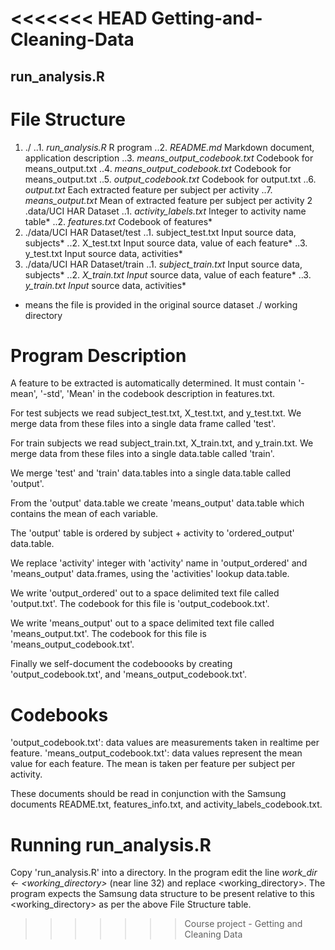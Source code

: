 <<<<<<< HEAD
Getting-and-Cleaning-Data
=========================

## run_analysis.R


# File Structure

1. ./
..1. *run_analysis.R* R program
..2. *README.md* Markdown document, application description
..3. *means_output_codebook.txt* Codebook for means_output.txt
..4. *means_output_codebook.txt* Codebook for means_output.txt
..5. *output_codebook.txt* Codebook for output.txt
..6. *output.txt* Each extracted feature per subject per activity
..7. *means_output.txt* Mean of extracted feature per subject per activity
2 .data/UCI HAR Dataset
..1. *activity_labels.txt* Integer to activity name table*
..2. *features.txt* Codebook of features*
3. ./data/UCI HAR Dataset/test
..1. subject_test.txt Input source data, subjects*
..2. X_test.txt Input source data, value of each feature*
..3. y_test.txt Input source data, activities*
4. ./data/UCI HAR Dataset/train
..1. *subject_train.txt* Input source data, subjects*
..2. *X_train.txt Input* source data, value of each feature*
..3. *y_train.txt Input* source data, activities*

* means the file is provided in the original source dataset
./ working directory

# Program Description

A feature to be extracted is automatically determined. It must contain '-mean', '-std', 'Mean' in the codebook
description in features.txt.

For test subjects we read subject_test.txt, X_test.txt, and y_test.txt. We merge data from these files into a single data frame called 'test'.  

For train subjects we read subject_train.txt, X_train.txt, and y_train.txt. We merge data from these files into a single data.table called 'train'.  

We merge 'test' and 'train' data.tables into a single data.table called 'output'. 

From the 'output' data.table we create 'means_output' data.table which contains the mean of each variable.

The 'output' table is ordered by subject + activity to 'ordered_output' data.table.

We replace 'activity' integer with 'activity' name in 'output_ordered' and 'means_output' data.frames, using the 'activities' lookup data.table.

We write 'output_ordered' out to a space delimited text file called 'output.txt'. The codebook for this file is 'output_codebook.txt'.

We write 'means_output' out to a space delimited text file called 'means_output.txt'. The codebook for this file is 'means_output_codebook.txt'.

Finally we self-document the codeboooks by creating 'output_codebook.txt', and 'means_output_codebook.txt'.  

# Codebooks

'output_codebook.txt': data values are measurements taken in realtime per feature.
'means_output_codebook.txt': data values represent the mean value for each feature. The mean is taken per feature per subject per activity. 

These documents should be read in conjunction with the Samsung documents README.txt, features_info.txt, and activity_labels_codebook.txt.
  
# Running run_analysis.R

Copy 'run_analysis.R' into a directory.
In the program edit the line *work_dir <- <working_directory>* (near line 32) and replace <working_directory>.
The program expects the Samsung data structure to be present relative to this <working_directory> as per the above File Structure table.

>>>>>>> Course project - Getting and Cleaning Data
